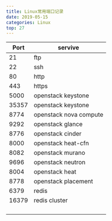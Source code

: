 ```yaml
---
title: Linux常用端口记录
date: 2019-05-15
categories: Linux
top: 27
---
```




| Port  | servive                 |
| ----- | ----------------------- |
| 21    | ftp                     |
| 22    | ssh                     |
| 80    | http                    |
| 443   | https                   |
| 5000  | openstack keystone      |
| 35357 | openstack  keystone     |
| 8774  | openstack  nova compute |
| 9292  | openstack glance        |
| 8776  | openstack cinder        |
| 8000  | openstack heat-cfn      |
| 8082  | openstack murano        |
| 9696  | openstack neutron       |
| 8004  | openstack heat          |
| 8778  | openstack placement     |
| 6379  | redis                   |
| 16379 | redis cluster           |
|       |                         |
|       |                         |
|       |                         |
|       |                         |

